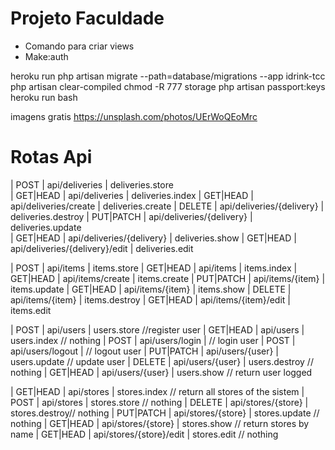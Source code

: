 # Projeto Faculdade
* Comando para criar views
* Make:auth

heroku run php artisan migrate --path=database/migrations --app idrink-tcc
php artisan clear-compiled
chmod -R 777 storage
php artisan passport:keys
heroku run bash

imagens gratis
https://unsplash.com/photos/UErWoQEoMrc

# Rotas Api

| POST      | api/deliveries                          | deliveries.store                           
| GET|HEAD  | api/deliveries                          | deliveries.index
| GET|HEAD  | api/deliveries/create                   | deliveries.create
| DELETE    | api/deliveries/{delivery}               | deliveries.destroy
| PUT|PATCH | api/deliveries/{delivery}               | deliveries.update                        
| GET|HEAD  | api/deliveries/{delivery}               | deliveries.show
| GET|HEAD  | api/deliveries/{delivery}/edit          | deliveries.edit


| POST      | api/items                               | items.store
| GET|HEAD  | api/items                               | items.index
| GET|HEAD  | api/items/create                        | items.create
| PUT|PATCH | api/items/{item}                        | items.update
| GET|HEAD  | api/items/{item}                        | items.show
| DELETE    | api/items/{item}                        | items.destroy
| GET|HEAD  | api/items/{item}/edit                   | items.edit

| POST      | api/users                      | users.store   //register user
| GET|HEAD  | api/users                      | users.index   // nothing
| POST      | api/users/login                |               // login user
| POST      | api/users/logout               |               // logout user
| PUT|PATCH | api/users/{user}               | users.update  // update user
| DELETE    | api/users/{user}               | users.destroy // nothing
| GET|HEAD  | api/users/{user}               | users.show    // return user logged

| GET|HEAD  | api/stores                     | stores.index  // return all stores of the sistem
| POST      | api/stores                     | stores.store  // nothing
| DELETE    | api/stores/{store}             | stores.destroy// nothing
| PUT|PATCH | api/stores/{store}             | stores.update // nothing
| GET|HEAD  | api/stores/{store}             | stores.show   // return stores by name
| GET|HEAD  | api/stores/{store}/edit        | stores.edit   // nothing
